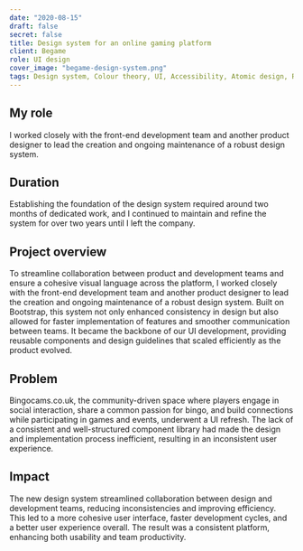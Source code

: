 ```yaml
---
date: "2020-08-15"
draft: false
secret: false
title: Design system for an online gaming platform
client: Begame
role: UI design
cover_image: "begame-design-system.png"
tags: Design system, Colour theory, UI, Accessibility, Atomic design, Responsive design, Bootstrap,  Sketch, Zeplin, Abstract
---
```


## My role
I worked closely with the front-end development team and another product designer to lead the creation and ongoing maintenance of a robust design system.

## Duration
Establishing the foundation of the design system required around two months of dedicated work, and I continued to maintain and refine the system for over two years until I left the company.

## Project overview
To streamline collaboration between product and development teams and ensure a cohesive visual language across the platform, I worked closely with the front-end development team and another product designer to lead the creation and ongoing maintenance of a robust design system. Built on Bootstrap, this system not only enhanced consistency in design but also allowed for faster implementation of features and smoother communication between teams. It became the backbone of our UI development, providing reusable components and design guidelines that scaled efficiently as the product evolved.

## Problem
Bingocams.co.uk, the community-driven space where players engage in social interaction, share a common passion for bingo, and build connections while participating in games and events, underwent a UI refresh. The lack of a consistent and well-structured component library had made the design and implementation process inefficient, resulting in an inconsistent user experience.

## Impact
The new design system streamlined collaboration between design and development teams, reducing inconsistencies and improving efficiency. This led to a more cohesive user interface, faster development cycles, and a better user experience overall. The result was a consistent platform, enhancing both usability and team productivity.